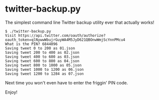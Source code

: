 twitter-backup.py
=================

The simplest command line Twitter backup utility ever that actually works!

```
$ ./twitter-backup.py
Visit https://api.twitter.com/oauth/authorize?oauth_token=qlNywwWbujrGuyWA4M5JyD621QBOnwWmjScYnnPMcu4
What is the PIN? 6844096
Saving tweet 0 to 200 as 01.json
Saving tweet 200 to 400 as 02.json
Saving tweet 400 to 600 as 03.json
Saving tweet 600 to 800 as 04.json
Saving tweet 800 to 1000 as 05.json
Saving tweet 1000 to 1200 as 06.json
Saving tweet 1200 to 1284 as 07.json
```

Next time you won't even have to enter the friggin' PIN code.

Enjoy!
